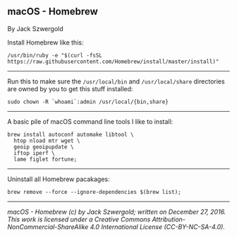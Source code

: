 ## macOS - Homebrew

By Jack Szwergold

Install Homebrew like this:

    /usr/bin/ruby -e "$(curl -fsSL https://raw.githubusercontent.com/Homebrew/install/master/install)"

***

Run this to make sure the `/usr/local/bin` and `/usr/local/share` directories are owned by you to get this stuff installed:

    sudo chown -R `whoami`:admin /usr/local/{bin,share}

***

A basic pile of macOS command line tools I like to install:

    brew install autoconf automake libtool \
      htop nload mtr wget \
      geoip geoipupdate \
      iftop iperf \
      lame figlet fortune;

***

Uninstall all Homebrew pacakages:

    brew remove --force --ignore-dependencies $(brew list);

***

*macOS - Homebrew (c) by Jack Szwergold; written on December 27, 2016. This work is licensed under a Creative Commons Attribution-NonCommercial-ShareAlike 4.0 International License (CC-BY-NC-SA-4.0).*